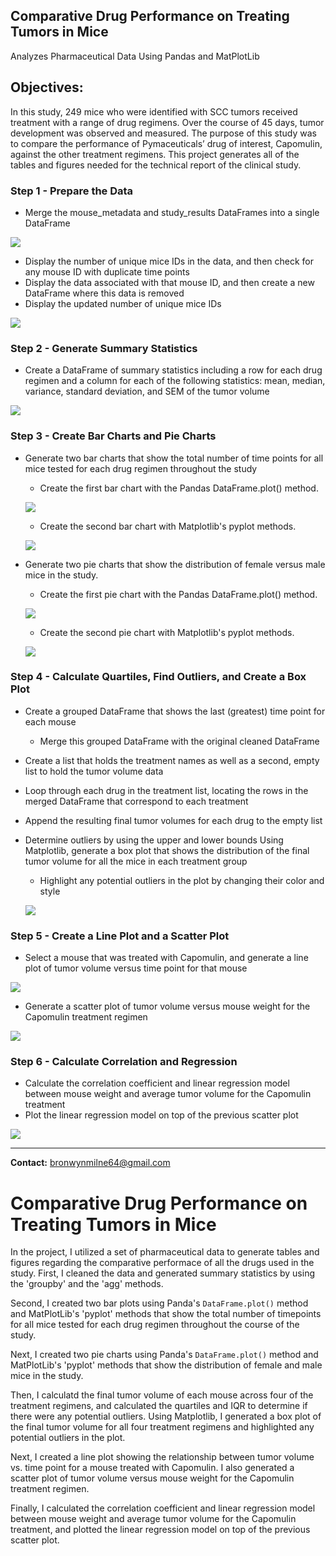 ## Comparative Drug Performance on Treating Tumors in Mice

Analyzes Pharmaceutical Data Using Pandas and MatPlotLib

## Objectives:

In this study, 249 mice who were identified with SCC tumors received treatment with a range of drug regimens. Over the course of 45 days, tumor development was observed and measured. The purpose of this study was to compare the performance of Pymaceuticals’ drug of interest, Capomulin, against the other treatment regimens. This project generates all of the tables and figures needed for the technical report of the clinical study.

### Step 1 - Prepare the Data

* Merge the mouse_metadata and study_results DataFrames into a single DataFrame

![](Project/images/df.png)

* Display the number of unique mice IDs in the data, and then check for any mouse ID with duplicate time points
* Display the data associated with that mouse ID, and then create a new DataFrame where this data is removed
* Display the updated number of unique mice IDs

![](Project/images/df2.png)

### Step 2 - Generate Summary Statistics

* Create a DataFrame of summary statistics including a row for each drug regimen and a column for each of the following statistics: mean, median, variance, standard deviation, and SEM of the tumor volume

![](Project/images/stats.png)

### Step 3 - Create Bar Charts and Pie Charts

* Generate two bar charts that show the total number of time points for all mice tested for each drug regimen throughout the study
    * Create the first bar chart with the Pandas DataFrame.plot() method.
    
    ![](Project/images/pandas_bar.png)
    
    * Create the second bar chart with Matplotlib's pyplot methods.    
    
    ![](Project/images/pyplot_bar.png)
    
* Generate two pie charts that show the distribution of female versus male mice in the study.
    * Create the first pie chart with the Pandas DataFrame.plot() method.
    
    ![](Project/images/pandas_pie.png)
    
    * Create the second pie chart with Matplotlib's pyplot methods.    
    
    ![](Project/images/pyplot_pie.png)

### Step 4 - Calculate Quartiles, Find Outliers, and Create a Box Plot

* Create a grouped DataFrame that shows the last (greatest) time point for each mouse
    * Merge this grouped DataFrame with the original cleaned DataFrame
* Create a list that holds the treatment names as well as a second, empty list to hold the tumor volume data
* Loop through each drug in the treatment list, locating the rows in the merged DataFrame that correspond to each treatment
* Append the resulting final tumor volumes for each drug to the empty list
* Determine outliers by using the upper and lower bounds
Using Matplotlib, generate a box plot that shows the distribution of the final tumor volume for all the mice in each treatment group
    * Highlight any potential outliers in the plot by changing their color and style
    
    ![](Project/images/boxplot.png)
    
### Step 5 - Create a Line Plot and a Scatter Plot

* Select a mouse that was treated with Capomulin, and generate a line plot of tumor volume versus time point for that mouse

![](Project/images/line.png)

* Generate a scatter plot of tumor volume versus mouse weight for the Capomulin treatment regimen

![](Project/images/linear.png)

### Step 6 - Calculate Correlation and Regression

* Calculate the correlation coefficient and linear regression model between mouse weight and average tumor volume for the Capomulin treatment
* Plot the linear regression model on top of the previous scatter plot

![](Project/images/linear_regression.png)
    
---------------------------------------------------

<b>Contact:</b> bronwynmilne64@gmail.com




# Comparative Drug Performance on Treating Tumors in Mice

In the project, I utilized a set of pharmaceutical data to generate tables and figures regarding the comparative performace of all the drugs used in the study. First, I cleaned the data and generated summary statistics by using the 'groupby' and the 'agg' methods. 

Second, I created two bar plots using Panda's `DataFrame.plot()` method and MatPlotLib's 'pyplot' methods that show the total number of timepoints for all mice tested for each drug regimen throughout the course of the study.

Next, I created two pie charts using Panda's `DataFrame.plot()` method and MatPlotLib's 'pyplot' methods that show the distribution of female and male mice in the study.

Then, I calculatd the final tumor volume of each mouse across four of the treatment regimens, and calculated the quartiles and IQR to determine if there were any potential outliers. Using Matplotlib, I generated a box plot of the final tumor volume for all four treatment regimens and highlighted any potential outliers in the plot. 

Next, I created a line plot showing the relationship between tumor volume vs. time point for a mouse treated with Capomulin. I also generated a scatter plot of tumor volume versus mouse weight for the Capomulin treatment regimen.

Finally, I calculated the correlation coefficient and linear regression model between mouse weight and average tumor volume for the Capomulin treatment, and plotted the linear regression model on top of the previous scatter plot.


